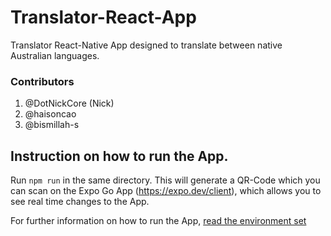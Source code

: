 # Translator-React-App
Translator React-Native App designed to translate between native Australian languages. 

### Contributors
1. @DotNickCore (Nick)
2. @haisoncao
3. @bismillah-s

## Instruction on how to run the App.

Run `npm run` in the same directory. This will generate a QR-Code which you can scan on the Expo Go App (https://expo.dev/client), which allows you to see real time changes to the App.

For further information on how to run the App, <a href='https://reactnative.dev/docs/environment-setup'> read the environment set </a>
